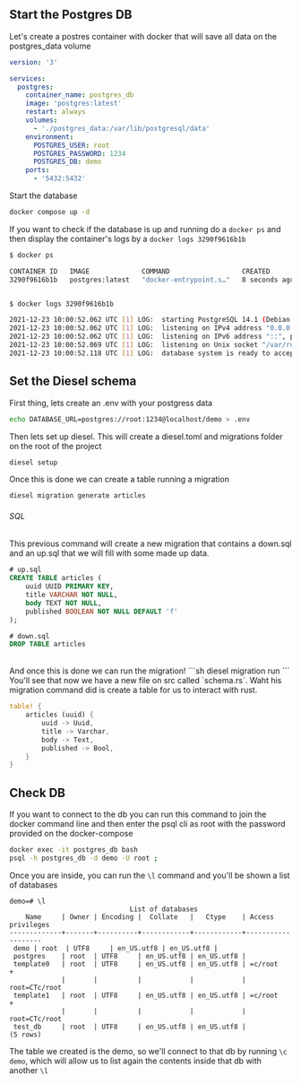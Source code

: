 ## Start the Postgres DB
Let's create a postres container with docker that will save all data on the postgres_data volume
```yml
version: '3'

services:
  postgres:
    container_name: postgres_db
    image: 'postgres:latest'
    restart: always
    volumes:
      - './postgres_data:/var/lib/postgresql/data'
    environment:
      POSTGRES_USER: root
      POSTGRES_PASSWORD: 1234
      POSTGRES_DB: demo
    ports:
      - '5432:5432'
```

Start the database 
```sh
docker compose up -d
```

If you want to check if the database is up and running do a `docker ps` and then display the container's logs by a `docker logs 3290f9616b1b`
```sh
$ docker ps

CONTAINER ID   IMAGE             COMMAND                  CREATED         STATUS         PORTS                    NAMES
3290f9616b1b   postgres:latest   "docker-entrypoint.s…"   8 seconds ago   Up 6 seconds   0.0.0.0:5432->5432/tcp   postgres_db


$ docker logs 3290f9616b1b

2021-12-23 10:00:52.062 UTC [1] LOG:  starting PostgreSQL 14.1 (Debian 14.1-1.pgdg110+1) on x86_64-pc-linux-gnu, compiled by gcc (Debian 10.2.1-6) 10.2.1 20210110, 64-bit
2021-12-23 10:00:52.062 UTC [1] LOG:  listening on IPv4 address "0.0.0.0", port 5432
2021-12-23 10:00:52.062 UTC [1] LOG:  listening on IPv6 address "::", port 5432
2021-12-23 10:00:52.069 UTC [1] LOG:  listening on Unix socket "/var/run/postgresql/.s.PGSQL.5432"
2021-12-23 10:00:52.118 UTC [1] LOG:  database system is ready to accept connections
```

## Set the Diesel schema
First thing, lets create an .env with your postgress data
```sh
echo DATABASE_URL=postgres://root:1234@localhost/demo > .env
```

Then lets set up diesel. This will create a diesel.toml and migrations folder on the root of the project

```sh
diesel setup
```

Once this is done we can create a table running a migration
```sh
diesel migration generate articles
```

###### SQL
This previous command will create a new migration that contains a down.sql and an up.sql that we will fill with some made up data.
```sql
# up.sql
CREATE TABLE articles (
    uuid UUID PRIMARY KEY,
    title VARCHAR NOT NULL,
    body TEXT NOT NULL,
    published BOOLEAN NOT NULL DEFAULT 'f'
);
```
```sql
# down.sql
DROP TABLE articles
```
<br>
And once this is done we can run the migration!
```sh
diesel migration run
```
You'll see that now we have a new file on src called `schema.rs`. Waht his migration command did is create a table for us to interact with rust.

```rust
table! {
    articles (uuid) {
        uuid -> Uuid,
        title -> Varchar,
        body -> Text,
        published -> Bool,
    }
}
```

## Check DB
If you want to connect to the db you can run this command to join the docker
command line and then enter the psql cli as root with the password provided on the docker-compose

```sh
docker exec -it postgres_db bash
psql -h postgres_db -d demo -U root ;
```
Once you are inside, you can run the `\l` command and you'll be shown a list of databases
```
demo=# \l
                              List of databases
    Name     | Owner | Encoding |  Collate   |   Ctype    | Access privileges 
-------------+-------+----------+------------+------------+-------------------
 demo | root  | UTF8     | en_US.utf8 | en_US.utf8 | 
 postgres    | root  | UTF8     | en_US.utf8 | en_US.utf8 | 
 template0   | root  | UTF8     | en_US.utf8 | en_US.utf8 | =c/root          +
             |       |          |            |            | root=CTc/root
 template1   | root  | UTF8     | en_US.utf8 | en_US.utf8 | =c/root          +
             |       |          |            |            | root=CTc/root
 test_db     | root  | UTF8     | en_US.utf8 | en_US.utf8 | 
(5 rows)
```
The table we created is the demo, so we'll connect to that db by running `\c demo`, which will allow us to list again the contents inside that db with another `\l`